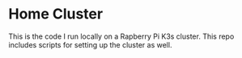# Home Cluster

This is the code I run locally on a Rapberry Pi K3s cluster. This repo includes scripts for setting up the cluster as well.
